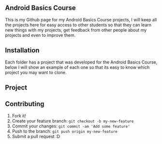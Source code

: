 
## Android Basics Course
This is my Github page for my Android Basics Course projects, I will keep all the projects here for easy access to other students so that they can learn new things with my projects, get feedback from other people about my projects and even to improve them.

## Installation
Each folder has a project that was developed for the Android Basics Course, below I will show an example of each one so that its easy to know which project you may want to clone.

## Project

## Contributing
1. Fork it!
2. Create your feature branch: `git checkout -b my-new-feature`
3. Commit your changes: `git commit -am 'Add some feature'`
4. Push to the branch: `git push origin my-new-feature`
5. Submit a pull request :D


